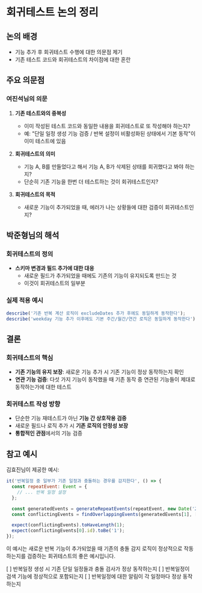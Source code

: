 # 회귀테스트 논의 정리

## 논의 배경

- 기능 추가 후 회귀테스트 수행에 대한 의문점 제기
- 기존 테스트 코드와 회귀테스트의 차이점에 대한 혼란

## 주요 의문점

### 여진석님의 의문

1. **기존 테스트와의 중복성**

   - 이미 작성된 테스트 코드와 동일한 내용을 회귀테스트로 또 작성해야 하는지?
   - 예: "단일 일정 생성 기능 검증 / 반복 설정이 비활성화된 상태에서 기본 동작"이 이미 테스트에 있음

2. **회귀테스트의 의미**

   - 기능 A, B를 만들었다고 해서 기능 A, B가 삭제된 상태를 회귀했다고 봐야 하는지?
   - 단순히 기존 기능을 한번 더 테스트하는 것이 회귀테스트인지?

3. **회귀테스트의 목적**
   - 새로운 기능이 추가되었을 때, 에러가 나는 상황들에 대한 검증이 회귀테스트인지?

## 박준형님의 해석

### 회귀테스트의 정의

- **스키마 변경과 필드 추가에 대한 대응**
  - 새로운 필드가 추가되었을 때에도 기존의 기능이 유지되도록 만드는 것
  - 이것이 회귀테스트의 일부분

### 실제 적용 예시

```javascript
describe('기존 반복 계산 로직이 excludeDates 추가 후에도 동일하게 동작한다');
describe('weekday 기능 추가 이후에도 기본 주간/월간/연간 로직은 동일하게 동작한다');
```

## 결론

### 회귀테스트의 핵심

- **기존 기능의 유지 보장**: 새로운 기능 추가 시 기존 기능이 정상 동작하는지 확인
- **연관 기능 검증**: 다섯 가지 기능이 동작했을 때 기존 동작 중 연관된 기능들이 제대로 동작하는가에 대한 테스트

### 회귀테스트 작성 방향

- 단순한 기능 재테스트가 아닌 **기능 간 상호작용 검증**
- 새로운 필드나 로직 추가 시 **기존 로직의 안정성 보장**
- **통합적인 관점**에서의 기능 검증

## 참고 예시

김효진님이 제공한 예시:

```javascript
it('반복일정 중 일부가 기존 일정과 충돌하는 경우를 감지한다', () => {
  const repeatEvent: Event = {
    // ... 반복 일정 설정
  };

  const generatedEvents = generateRepeatEvents(repeatEvent, new Date('2025-01-16'));
  const conflictingEvents = findOverlappingEvents(generatedEvents[1], [existingEvent]);

  expect(conflictingEvents).toHaveLength(1);
  expect(conflictingEvents[0].id).toBe('1');
});
```

이 예시는 새로운 반복 기능이 추가되었을 때 기존의 충돌 감지 로직이 정상적으로 작동하는지를 검증하는 회귀테스트의 좋은 예시입니다.

[ ] 반복일정 생성 시 기존 단일 일정들과 충돌 검사가 정상 동작하는지
[ ] 반복일정이 검색 기능에 정상적으로 포함되는지
[ ] 반복일정에 대한 알림이 각 일정마다 정상 동작하는지
